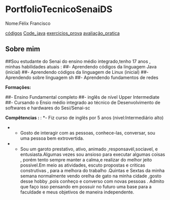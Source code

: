 
# PortfolioTecnicoSenaiDS
 Nome:Félix Francisco
 
[códigos](Fundamentos_de_Ti_cod_sh/códigos/)
[Code_java](Cod_Java/)
 [exercicios_prova](PortfolioTecnicoSenai2A/Fundamentos_de_Ti_cod_sh/códigos/códigos_prova)
[avaliação_pratica](PortfolioTecnicoSenai2A/Fundamentos_de_Ti_cod_sh/avaliacao_pratica)

## Sobre mim
##Sou estudante do Senai do ensino médio integrado,tenho 17 anos , minhas habilidades atuais :
##- Aprendendo códigos da linguagem Java (inicial)
##- Aprendendo códigos da linguagem de Linux (inicial)
##- Aprendendo sobre linguagem sh
##- Aprendendo fundamentos de redes 

<b> Formações:</b>

##- Ensino Fundamental completo
##- inglês de nível Upper Intermediate
##- Cursando o Ensio médio integrado ao técnico de Desenvolvimento de softwares e hardwares do Sesi/Senai-sc

<b> Compêtencias : </b>
:
*- Fiz curso de inglês por 5 anos (nivel:Intermediário alto) 
* - Gosto de interagir com as pessoas, conhece-las, conversar, sou uma pessoa bem extrovertida. 
* - Sou um garoto prestativo, ativo, animado ,responsavél,sociavel, e entusiasta.Algumas vezes sou ansioso para executar algumas coisas , porém tento sempre manter a calma,e realizar do melhor jeito possivel.Em meio as atividades, escuto propostas e criticas construtivas , para a melhora do trabalho .Quintas e Sextas da minha semana normalmente vendo orelha de gato na minha cidade ,gosto desse hobby ,pois conheço e converso com novas pessoas . Admito que faço isso pensando em possuir no futuro uma base para a faculdade e meus objetivos de maneira independente. 
